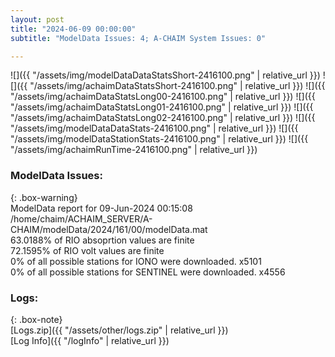 ```yaml
---
layout: post
title: "2024-06-09 00:00:00"
subtitle: "ModelData Issues: 4; A-CHAIM System Issues: 0"

---
```


![]({{ "/assets/img/modelDataDataStatsShort-2416100.png" | relative_url }})
![]({{ "/assets/img/achaimDataStatsShort-2416100.png" | relative_url }})
![]({{ "/assets/img/achaimDataStatsLong00-2416100.png" | relative_url }})
![]({{ "/assets/img/achaimDataStatsLong01-2416100.png" | relative_url }})
![]({{ "/assets/img/achaimDataStatsLong02-2416100.png" | relative_url }})
![]({{ "/assets/img/modelDataDataStats-2416100.png" | relative_url }})
![]({{ "/assets/img/modelDataStationStats-2416100.png" | relative_url }})
![]({{ "/assets/img/achaimRunTime-2416100.png" | relative_url }})


### ModelData Issues:  
  
{: .box-warning}  
 ModelData report for 09-Jun-2024 00:15:08   
 /home/chaim/ACHAIM_SERVER/A-CHAIM/modelData/2024/161/00/modelData.mat   
 63.0188% of RIO absoprtion values are finite   
 72.1595% of RIO volt values are finite   
 0% of all possible stations for IONO were downloaded. x5101   
 0% of all possible stations for SENTINEL were downloaded. x4556   
  


### Logs:  
  
{: .box-note}  
[Logs.zip]({{ "/assets/other/logs.zip" | relative_url }})  
[Log Info]({{ "/logInfo" | relative_url }})  
